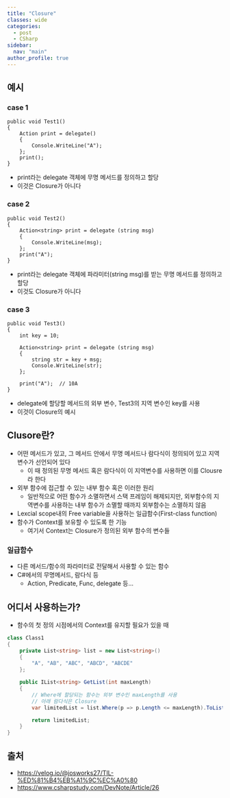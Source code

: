 ```yaml
---
title: "Closure"
classes: wide
categories: 
  - post
  - CSharp
sidebar:
  nav: "main"
author_profile: true
---
```

   
## 예시
### case 1

```cshharp
public void Test1()
{
    Action print = delegate()
    {
        Console.WriteLine("A");
    };
    print();
}
```
* print라는 delegate 객체에 무명 메서드를 정의하고 할당
* 이것은 Closure가 아니다
 
### case 2

```cshharp
public void Test2()
{            
    Action<string> print = delegate (string msg)
    {                
        Console.WriteLine(msg);
    };
    print("A");
}
```
* print라는 delegate 객체에 파라미터(string msg)를 받는 무명 메서드를 정의하고 할당
* 이것도 Closure가 아니다

### case 3

```cshharp
public void Test3()
{
    int key = 10;

    Action<string> print = delegate (string msg)
    {
        string str = key + msg;
        Console.WriteLine(str);
    };

    print("A");  // 10A
}
```
* delegate에 할당할 메서드의 외부 변수, Test3의 지역 변수인 key를 사용
* 이것이 Closure의 예시

## Clusore란?
* 어떤 메서드가 있고, 그 메서드 안에서 무명 메서드나 람다식이 정의되어 있고 지역 변수가 선언되어 있다
  * 이 때 정의된 무명 메서드 혹은 람다식이 이 지역변수를 사용하면 이를 Clousre라 한다
* 외부 함수에 접근할 수 있는 내부 함수 혹은 이러한 원리
  * 일반적으로 어떤 함수가 소멸하면서 스택 프레임이 해제되지만, 외부함수의 지역변수를 사용하는 내부 함수가 소멸할 때까지 외부함수는 소멸하지 않음
* Lexcial scope내의 Free variable을 사용하는 일급함수(First-class function)
* 함수가 Context를 보유할 수 있도록 한 기능
  * 여기서 Context는 Closure가 정의된 외부 함수의 변수들

### 일급함수
* 다른 메서드/함수의 파라미터로 전달해서 사용할 수 있는 함수
* C#에서의 무명메서드, 람다식 등
  * Action, Predicate, Func, delegate 등...

## 어디서 사용하는가?
* 함수의 첫 정의 시점에서의 Context를 유지할 필요가 있을 때

```csharp
class Class1
{
    private List<string> list = new List<string>()
    {
        "A", "AB", "ABC", "ABCD", "ABCDE"
    };

    public IList<string> GetList(int maxLength)
    {
        // Where에 할당되는 함수는 외부 변수인 maxLength를 사용
        // 아래 람다식은 Closure
        var limitedList = list.Where(p => p.Length <= maxLength).ToList();

        return limitedList;
    }
}
```

## 출처
* <https://velog.io/@josworks27/TIL-%ED%81%B4%EB%A1%9C%EC%A0%80>
* <https://www.csharpstudy.com/DevNote/Article/26>
